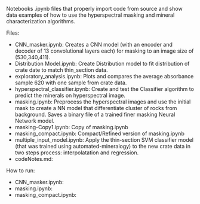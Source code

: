 Notebooks .ipynb files that properly import code from source and show data examples of how to use the hyperspectral masking and mineral characterization algorithms. 

Files:
* CNN_masker.ipynb: Creates a CNN model (with an encoder and decoder of 13 convolutional layers each) for masking to an image size of (530,340,411).
* Distribution Model.ipynb: Create Distribution model to fit distribution of crate date to match thin_section data. 
* exploratory_analysis.ipynb: Plots and compares the average absorbance sample 620 with one sample from crate data.
* hyperspectral_classifier.ipynb: Create and test the Classifier algorithm to predict the minerals on hyperspectral image.
* masking.ipynb: Preprocess the hyperspectral images and use the initial mask to create a NN model that differentiate cluster of rocks from background. Saves a binary file of a trained finer masking Neural Network model. 
* masking-Copy1.ipynb: Copy of masking.ipynb
* masking_compact.ipynb: Compact/Refined version of masking.ipynb
* multiple_input_model.ipynb: Apply the thin-section SVM classifier model (that was trained using automated-mineralogy) to the new crate data in two steps process: interpolatation and regression.
* codeNotes.md:
  
How to run:
* CNN_masker.ipynb:
* masking.ipynb:
* masking_compact.ipynb:
